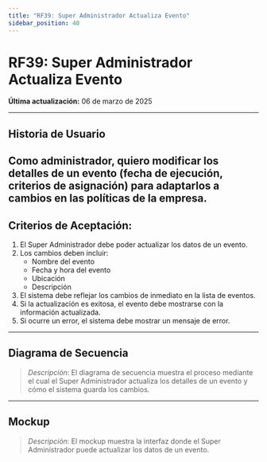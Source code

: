 ```yaml
---
title: "RF39: Super Administrador Actualiza Evento"  
sidebar_position: 40
---
```


# RF39: Super Administrador Actualiza Evento  

**Última actualización:** 06 de marzo de 2025  

---

## Historia de Usuario  
Como administrador, quiero modificar los detalles de un evento (fecha de ejecución, criterios de asignación) para adaptarlos a cambios en las políticas de la empresa. 
---

## **Criterios de Aceptación:**  

1. El Super Administrador debe poder actualizar los datos de un evento.  
2. Los cambios deben incluir:  
   - Nombre del evento  
   - Fecha y hora del evento  
   - Ubicación  
   - Descripción  
3. El sistema debe reflejar los cambios de inmediato en la lista de eventos.  
4. Si la actualización es exitosa, el evento debe mostrarse con la información actualizada.  
5. Si ocurre un error, el sistema debe mostrar un mensaje de error.  

---

## **Diagrama de Secuencia**  

> *Descripción*: El diagrama de secuencia muestra el proceso mediante el cual el Super Administrador actualiza los detalles de un evento y cómo el sistema guarda los cambios.  

---

## **Mockup**  

> *Descripción*: El mockup muestra la interfaz donde el Super Administrador puede actualizar los datos de un evento.  
